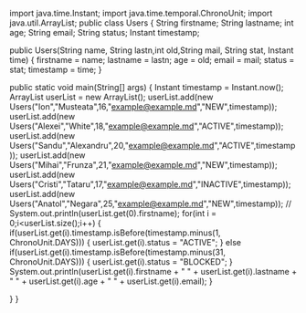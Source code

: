 import java.time.Instant;
import java.time.temporal.ChronoUnit;
import java.util.ArrayList;
public class Users {
  String firstname;
  String lastname;
  int age;
  String email;
  String status;
  Instant timestamp;

  public Users(String name, String lastn,int old,String mail, String stat, Instant time) {
    firstname = name;
    lastname = lastn;
    age = old;
    email = mail;
    status = stat;
    timestamp = time;
  }

  public static void main(String[] args) {
    Instant timestamp = Instant.now();
    ArrayList<Users> userList = new ArrayList<Users>();
    userList.add(new Users("Ion","Musteata",16,"example@example.md","NEW",timestamp));
    userList.add(new Users("Alexei","White",18,"example@example.md","ACTIVE",timestamp));
    userList.add(new Users("Sandu","Alexandru",20,"example@example.md","ACTIVE",timestamp));
    userList.add(new Users("Mihai","Frunza",21,"example@example.md","NEW",timestamp));
    userList.add(new Users("Cristi","Tataru",17,"example@example.md","INACTIVE",timestamp));
    userList.add(new Users("Anatol","Negara",25,"example@example.md","NEW",timestamp));
   // System.out.println(userList.get(0).firstname);
    for(int i = 0;i<userList.size();i++)
    {
        if(userList.get(i).timestamp.isBefore(timestamp.minus(1, ChronoUnit.DAYS)))
        {
            userList.get(i).status = "ACTIVE";
        }
        else if(userList.get(i).timestamp.isBefore(timestamp.minus(31, ChronoUnit.DAYS)))
        {
            userList.get(i).status = "BLOCKED";
        }
    System.out.println(userList.get(i).firstname + " " +  userList.get(i).lastname + " " +  userList.get(i).age + " " +  userList.get(i).email);
    }
    
    
  }
}
